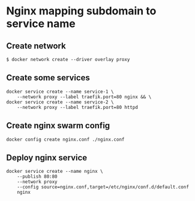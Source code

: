 # Nginx mapping subdomain to service name

## Create network

    $ docker network create --driver overlay proxy

## Create some services

    docker service create --name service-1 \
        --network proxy --label traefik.port=80 nginx && \
    docker service create --name service-2 \
        --network proxy --label traefik.port=80 httpd

## Create nginx swarm config

    docker config create nginx.conf ./nginx.conf

## Deploy nginx service

    docker service create --name nginx \
        --publish 80:80
        --network proxy
        --config source=nginx.conf,target=/etc/nginx/conf.d/default.conf
        nginx
